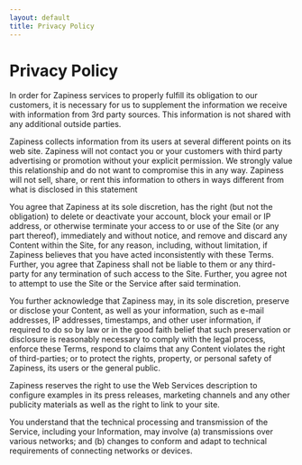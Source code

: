 ```yaml
---
layout: default
title: Privacy Policy
---
```


# Privacy Policy

In order for Zapiness services to properly fulfill its obligation to our customers, it is necessary for us to supplement the information we receive with information from 3rd party sources. This information is not shared with any additional outside parties.

Zapiness collects information from its users at several different points on its web site. Zapiness will not contact you or your customers with third party advertising or promotion without your explicit permission. We strongly value this relationship and do not want to compromise this in any way. Zapiness will not sell, share, or rent this information to others in ways different from what is disclosed in this statement

You agree that Zapiness at its sole discretion, has the right (but not the obligation) to delete or deactivate your account, block your email or IP address, or otherwise terminate your access to or use of the Site (or any part thereof), immediately and without notice, and remove and discard any Content within the Site, for any reason, including, without limitation, if Zapiness believes that you have acted inconsistently with these Terms. Further, you agree that Zapiness shall not be liable to them or any third-party for any termination of such access to the Site. Further, you agree not to attempt to use the Site or the Service after said termination.

You further acknowledge that Zapiness may, in its sole discretion, preserve or disclose your Content, as well as your information, such as e-mail addresses, IP addresses, timestamps, and other user information, if required to do so by law or in the good faith belief that such preservation or disclosure is reasonably necessary to comply with the legal process, enforce these Terms, respond to claims that any Content violates the right of third-parties; or to protect the rights, property, or personal safety of Zapiness, its users or the general public.

Zapiness reserves the right to use the Web Services description to configure examples in its press releases, marketing channels and any other publicity materials as well as the right to link to your site.

You understand that the technical processing and transmission of the Service, including your Information, may involve (a) transmissions over various networks; and (b) changes to conform and adapt to technical requirements of connecting networks or devices.
